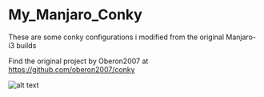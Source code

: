 # My_Manjaro_Conky
These are some conky configurations i modified from the original Manjaro-i3 builds 

Find the original project by Oberon2007 at https://github.com/oberon2007/conky

![alt text](screenshots/2017-09-30-090629_1366x768_scrot.png.png "Description goes here")
